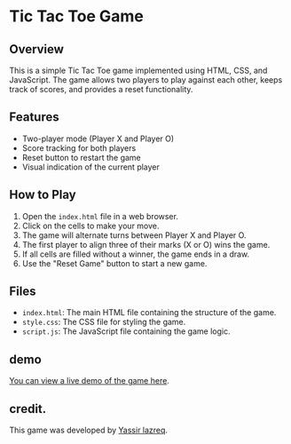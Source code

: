 # Tic Tac Toe Game

## Overview
This is a simple Tic Tac Toe game implemented using HTML, CSS, and JavaScript. The game allows two players to play against each other, keeps track of scores, and provides a reset functionality.

## Features
- Two-player mode (Player X and Player O)
- Score tracking for both players
- Reset button to restart the game
- Visual indication of the current player

## How to Play
1. Open the `index.html` file in a web browser.
2. Click on the cells to make your move.
3. The game will alternate turns between Player X and Player O.
4. The first player to align three of their marks (X or O) wins the game.
5. If all cells are filled without a winner, the game ends in a draw.
6. Use the "Reset Game" button to start a new game.

## Files
- `index.html`: The main HTML file containing the structure of the game.
- `style.css`: The CSS file for styling the game.
- `script.js`: The JavaScript file containing the game logic.

## demo
[You can view a live demo of the game here](https://yassir-lazreq.github.io/tic-tac-toe/).

## credit.

This game was developed by [Yassir lazreq](https://github.com/yassir-lazreq).